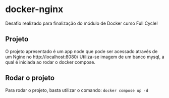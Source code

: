 # docker-nginx
Desafio realizado para finalização do módulo de Docker curso Full Cycle!

## Projeto
O projeto apresentado é um app node que pode ser acessado através de um Nginx no http://localhost:8080/
Utiliza-se imagem de um banco mysql, a qual é iniciada ao rodar o docker compose.

## Rodar o projeto
Para rodar o projeto, basta utilizar o comando: `docker compose up -d`
